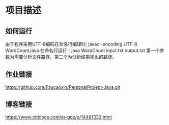 # 项目描述
## 如何运行
由于程序采用UTF-8编码在命名行编译时:  javac -encoding UTF-8 WordCount.java
在命名行运行：java WordCount input.txt output.txt
第一个参数为需要分析文件路径，第二个为分析结果输出的路径。

## 作业链接
https://github.com/Fzucaoxin/PersonalProject-Java.git
## 博客链接    
https://www.cnblogs.com/er-gou/p/14481332.html